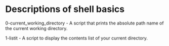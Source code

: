 # Descriptions of shell basics

0-current_working_directory - A script that prints the absolute path name of the current working directory.

1-listit - A script to display the contents list of your current directory.